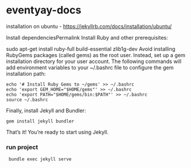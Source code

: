 # eventyay-docs

installation on ubuntu - https://jekyllrb.com/docs/installation/ubuntu/


Install dependenciesPermalink
Install Ruby and other prerequisites:

sudo apt-get install ruby-full build-essential zlib1g-dev
Avoid installing RubyGems packages (called gems) as the root user. Instead, set up a gem installation directory for your user account. The following commands will add environment variables to your ~/.bashrc file to configure the gem installation path:
```
echo '# Install Ruby Gems to ~/gems' >> ~/.bashrc  
echo 'export GEM_HOME="$HOME/gems"' >> ~/.bashrc  
echo 'export PATH="$HOME/gems/bin:$PATH"' >> ~/.bashrc  
source ~/.bashrc  
```

Finally, install Jekyll and Bundler:

```gem install jekyll bundler ``` 

That’s it! You’re ready to start using Jekyll.

### run project

``` bundle exec jekyll serve```
